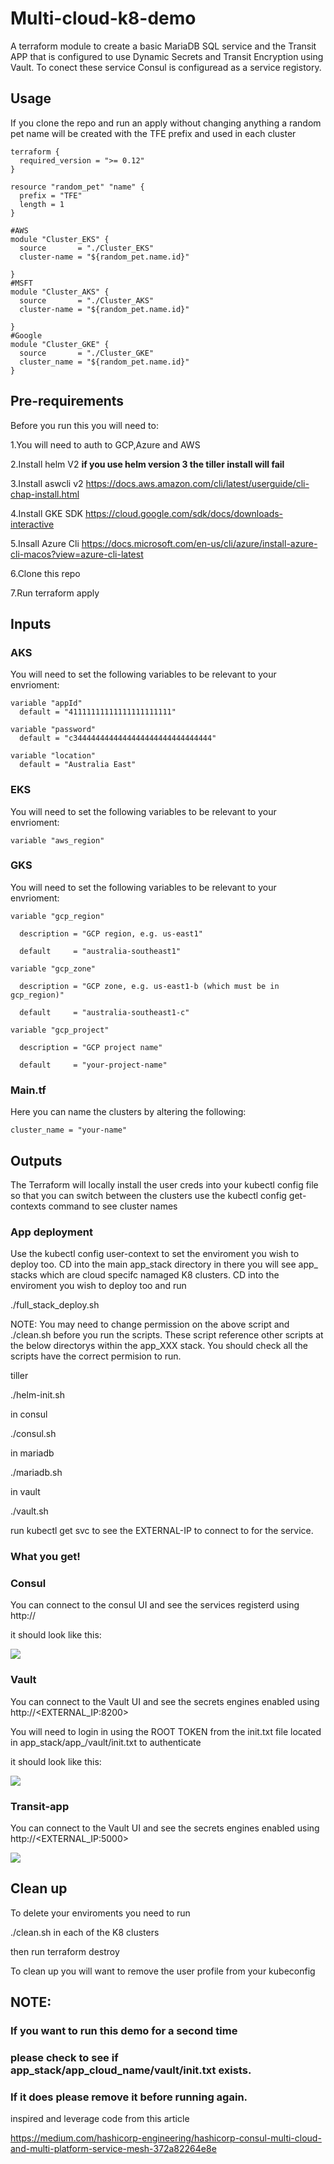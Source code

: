 # Multi-cloud-k8-demo
A terraform module to create a basic MariaDB SQL service and the Transit APP that is configured to use Dynamic Secrets and Transit Encryption using Vault. To conect these service Consul is configuread as a service registory.

## Usage
If you clone the repo and run an apply without changing anything a random pet name will be created with the TFE prefix and used in each cluster

```hcl
terraform {
  required_version = ">= 0.12"
}

resource "random_pet" "name" {
  prefix = "TFE"
  length = 1
}

#AWS
module "Cluster_EKS" {
  source       = "./Cluster_EKS"
  cluster-name = "${random_pet.name.id}"

}
#MSFT
module "Cluster_AKS" {
  source       = "./Cluster_AKS"
  cluster-name = "${random_pet.name.id}"

}
#Google
module "Cluster_GKE" {
  source       = "./Cluster_GKE"
  cluster_name = "${random_pet.name.id}"
}
```
## Pre-requirements 
Before you run this you will need to:

1.You will need to auth to GCP,Azure and AWS

2.Install helm V2 **if you use helm version 3 the tiller install will fail**

3.Install aswcli v2 https://docs.aws.amazon.com/cli/latest/userguide/cli-chap-install.html 

4.Install GKE SDK https://cloud.google.com/sdk/docs/downloads-interactive 

5.Insall Azure Cli https://docs.microsoft.com/en-us/cli/azure/install-azure-cli-macos?view=azure-cli-latest 

6.Clone this repo

7.Run terraform apply


## Inputs
### AKS
You will need to set the following variables to be relevant to your envrioment:
```hcl
variable "appId" 
  default = "41111111111111111111111"

variable "password" 
  default = "c3444444444444444444444444444444"

variable "location" 
  default = "Australia East"
```
### EKS
You will need to set the following variables to be relevant to your envrioment:
```hcl
variable "aws_region" 
```
### GKS
You will need to set the following variables to be relevant to your envrioment:
```hcl
variable "gcp_region" 

  description = "GCP region, e.g. us-east1"
  
  default     = "australia-southeast1"

variable "gcp_zone" 

  description = "GCP zone, e.g. us-east1-b (which must be in gcp_region)"
  
  default     = "australia-southeast1-c"

variable "gcp_project" 

  description = "GCP project name"
  
  default     = "your-project-name"
```

### Main.tf
Here you can name the clusters by altering the following:

```hcl
cluster_name = "your-name"
```

## Outputs
The Terraform will locally install the user creds into your kubectl config file so that you can switch between the clusters use the kubectl config get-contexts command to see cluster names


### App deployment

Use the kubectl config user-context <name> to set the enviroment you wish to deploy too.
CD into the main app_stack directory in there you will see app_<cloud> stacks which are cloud specifc namaged K8 clusters. CD into the enviroment you wish to deploy too and run
  

./full_stack_deploy.sh


NOTE: You may need to change permission on the above script and ./clean.sh before you run the scripts. These script reference other scripts at the below directorys within the app_XXX stack. You should check all the scripts have the correct permision to run. 

tiller

./helm-init.sh

in consul

./consul.sh

in mariadb

./mariadb.sh

in vault

./vault.sh

run kubectl get svc to see the EXTERNAL-IP to connect to for the service.


### What you get!
### Consul

You can connect to the consul UI and see the services registerd using http://<EXTERNAL-IP>

it should look like this:

![](/images/consul.png)

### Vault
You can connect to the Vault UI and see the secrets engines enabled using http://<EXTERNAL_IP:8200>

You will need to login in using the ROOT TOKEN from the init.txt file located in app_stack/app_<cloud>/vault/init.txt to authenticate

it should look like this:

![](/images/vault.png)

### Transit-app

You can connect to the Vault UI and see the secrets engines enabled using http://<EXTERNAL_IP:5000>

![](/images/tranist-app.png)


## Clean up

To delete your enviroments you need to run

./clean.sh in each of the K8 clusters

then run terraform destroy

To clean up you will want to remove the user profile from your kubeconfig

## NOTE:

### If you want to run this demo for a second time 

### please check to see if app_stack/app_cloud_name/vault/init.txt exists.

### If it does please remove it before running again.


inspired and leverage code from this article

https://medium.com/hashicorp-engineering/hashicorp-consul-multi-cloud-and-multi-platform-service-mesh-372a82264e8e
